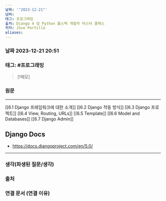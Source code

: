 ```yaml
---
날짜: '"2023-12-21"'
넘버: 
태그: 프로그래밍
출처: Django 4 및 Python 풀스택 개발자 마스터 클래스
저자: Jose Portilla
aliases:
---
```

### 날짜  2023-12-21 20:51

### 태그: #프로그래밍 

>[!메모]
>

### 원문
---
[[6.1 Django 프레임워크에 대한 소개]]
[[6.2 Django 작동 방식]]
[[6.3 Django 프로젝트]]
[[6.4 View, Routing, URLs]]
[[6.5 Template]]
[[6.6 Model and Databases]]
[[6.7 Django Admin]]



## Django Docs
- https://docs.djangoproject.com/en/5.0/

---
### 생각(파생된 질문/생각)

### 출처

### 연결 문서 (연결 이유)
